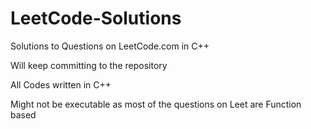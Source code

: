 # LeetCode-Solutions
Solutions to Questions on LeetCode.com in C++ 


Will keep committing to the repository


All Codes written in C++


Might not be executable as most of the questions on Leet are Function based
